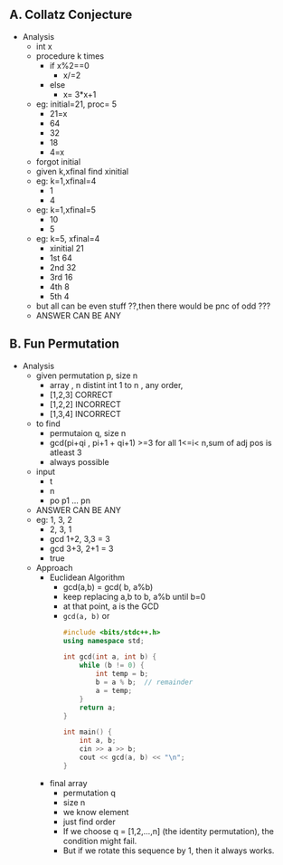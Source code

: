 ## A. Collatz Conjecture
- Analysis
  - int x
  - procedure k times
    - if x%2==0 
      - x/=2
    - else 
      - x= 3*x+1
  - eg: initial=21, proc= 5
    - 21=x
    - 64
    - 32
    - 18
    - 4=x
  - forgot initial 
  - given k,xfinal find xinitial
  - eg: k=1,xfinal=4
    - 1
    - 4
  - eg: k=1,xfinal=5
    - 10
    - 5
  - eg: k=5, xfinal=4
    - xinitial 21
    - 1st 64
    - 2nd 32
    - 3rd 16
    - 4th 8
    - 5th 4
  - but all can be even stuff ??,then there would be pnc of odd ???
  - ANSWER CAN BE ANY

## B. Fun Permutation
- Analysis
  - given permutation p, size n
    - array , n distint int 1 to n , any order,
    - [1,2,3] CORRECT
    - [1,2,2] INCORRECT
    - [1,3,4] INCORRECT
  - to find
    - permutaion q, size n
    - gcd(pi+qi , pi+1 + qi+1) >=3 for all 1<=i< n,sum of adj pos is atleast 3
    - always possible
  - input
    - t
    - n
    - po p1 ... pn
  - ANSWER CAN BE ANY
  - eg: 1, 3, 2
    - 2, 3, 1
    - gcd 1+2, 3,3 = 3
    - gcd 3+3, 2+1 = 3
    - true
  - Approach
    - Euclidean Algorithm
      - gcd(a,b) = gcd( b, a%b)
      - keep replacing a,b to b, a%b until b=0
      - at that point, a is the GCD
      - `gcd(a, b)` or 
        ```cpp
        #include <bits/stdc++.h>
        using namespace std;

        int gcd(int a, int b) {
            while (b != 0) {
                int temp = b;
                b = a % b;  // remainder
                a = temp;
            }
            return a;
        }

        int main() {
            int a, b;
            cin >> a >> b;
            cout << gcd(a, b) << "\n";
        }

        ```
    - final array
      - permutation q
      - size n
      - we know element
      - just find order 
      - If we choose q = [1,2,...,n] (the identity permutation), the condition might fail.
      - But if we rotate this sequence by 1, then it always works.